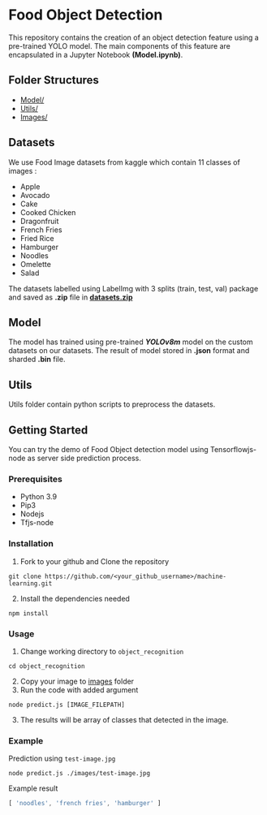 # Food Object Detection

This repository contains the creation of an object detection feature using a pre-trained YOLO model. The main components of this feature are encapsulated in a Jupyter Notebook **(Model.ipynb)**.

## Folder Structures
- [Model/](./model/)
- [Utils/](./utils/)
- [Images/](./images/)

## Datasets
We use Food Image datasets from kaggle which contain 11 classes of images :
- Apple
- Avocado
- Cake
- Cooked Chicken
- Dragonfruit
- French Fries
- Fried Rice
- Hamburger
- Noodles
- Omelette
- Salad

The datasets labelled using LabelImg with 3 splits (train, test, val) package and saved as **.zip** file in **[datasets.zip](https://drive.google.com/file/d/186HlpFc60T0jWYrJPodAJNtYK6Hgr2tg/view?usp=sharing)**

## Model
The model has trained using pre-trained ***YOLOv8m*** model on the custom datasets on our datasets. The result of model stored in **.json** format and sharded **.bin** file.

## Utils
Utils folder contain python scripts to preprocess the datasets.


## Getting Started
You can try the demo of Food Object detection model using Tensorflowjs-node as server side prediction process.

### Prerequisites
- Python 3.9
- Pip3
- Nodejs
- Tfjs-node

### Installation
1. Fork to your github and Clone the repository
```shell
git clone https://github.com/<your_github_username>/machine-learning.git
```
2. Install the dependencies needed
```
npm install
```

### Usage
1. Change working directory to ```object_recognition```
```shell
cd object_recognition
```
2. Copy your image to [images](./images/) folder
3. Run the code with added argument
```
node predict.js [IMAGE_FILEPATH]
```
3. The results will be array of classes that detected in the image.

### Example
Prediction using ```test-image.jpg```
```
node predict.js ./images/test-image.jpg
```
Example result
```javascript
[ 'noodles', 'french fries', 'hamburger' ]
```